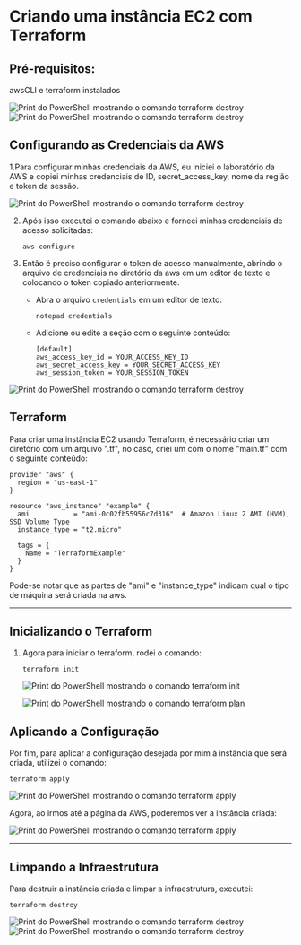 # Criando uma instância EC2 com Terraform

## Pré-requisitos:

awsCLI e terraform instalados

![Print do PowerShell mostrando o comando terraform destroy](1.jpeg)
![Print do PowerShell mostrando o comando terraform destroy](2.jpeg)

## Configurando as Credenciais da AWS

1.Para configurar minhas credenciais da AWS, eu iniciei o laboratório da AWS e copiei minhas credenciais de ID, secret_access_key, nome da região e token da sessão.

![Print do PowerShell mostrando o comando terraform destroy](./assets/4.jpeg)

2. Após isso executei o comando abaixo e forneci minhas credenciais de acesso solicitadas:

   ```
   aws configure
   ```

2. Então é preciso configurar o token de acesso manualmente, abrindo o arquivo de credenciais no diretório da aws em um editor de texto e colocando o token copiado anteriormente.

   - Abra o arquivo `credentials` em um editor de texto:

     ```
     notepad credentials
     ```

   - Adicione ou edite a seção com o seguinte conteúdo:

     ```
     [default]
     aws_access_key_id = YOUR_ACCESS_KEY_ID
     aws_secret_access_key = YOUR_SECRET_ACCESS_KEY
     aws_session_token = YOUR_SESSION_TOKEN
     ```

![Print do PowerShell mostrando o comando terraform destroy](3.jpeg)


## Terraform


Para criar uma instância EC2 usando Terraform, é necessário criar um diretório com um arquivo ".tf", no caso, criei um com o nome "main.tf" com o seguinte conteúdo:

   ```hcl
   provider "aws" {
     region = "us-east-1"
   }

   resource "aws_instance" "example" {
     ami           = "ami-0c02fb55956c7d316"  # Amazon Linux 2 AMI (HVM), SSD Volume Type
     instance_type = "t2.micro"

     tags = {
       Name = "TerraformExample"
     }
   }
   ```

Pode-se notar que as partes de "ami" e "instance_type" indicam qual o tipo de máquina será criada na aws.

---

## Inicializando o Terraform

1. Agora para iniciar o terraform, rodei o comando:

   ```
   terraform init
   ```

   ![Print do PowerShell mostrando o comando terraform init](10.jpeg)

   ![Print do PowerShell mostrando o comando terraform plan](6.jpeg)

## Aplicando a Configuração

Por fim, para aplicar a configuração desejada por mim à instância que será criada, utilizei o comando:

```
terraform apply
```

![Print do PowerShell mostrando o comando terraform apply](5.jpeg)

Agora, ao irmos até a página da AWS, poderemos ver a instância criada:

![Print do PowerShell mostrando o comando terraform apply](7.jpeg)

---

## Limpando a Infraestrutura

Para destruir a instância criada e limpar a infraestrutura, executei:

```
terraform destroy
```

![Print do PowerShell mostrando o comando terraform destroy](8.jpeg)
![Print do PowerShell mostrando o comando terraform destroy](9.jpeg)
